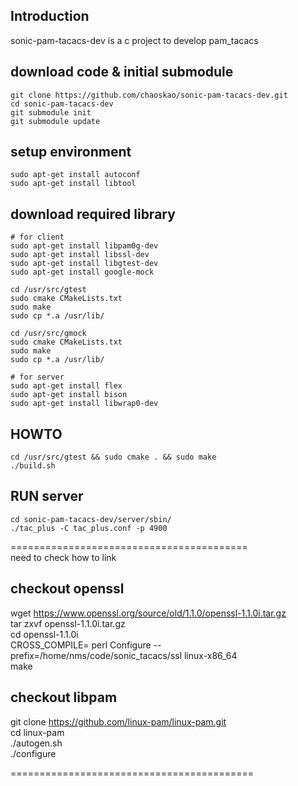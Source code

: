 ## Introduction
sonic-pam-tacacs-dev is a c project to develop pam_tacacs

## download code & initial submodule
    git clone https://github.com/chaoskao/sonic-pam-tacacs-dev.git  
    cd sonic-pam-tacacs-dev  
    git submodule init  
    git submodule update  

## setup environment
    sudo apt-get install autoconf  
    sudo apt-get install libtool

## download required library
    # for client
    sudo apt-get install libpam0g-dev  
    sudo apt-get install libssl-dev
    sudo apt-get install libgtest-dev  
    sudo apt-get install google-mock

    cd /usr/src/gtest
    sudo cmake CMakeLists.txt  
    sudo make  
    sudo cp *.a /usr/lib/

    cd /usr/src/gmock
    sudo cmake CMakeLists.txt  
    sudo make  
    sudo cp *.a /usr/lib/

    # for server
    sudo apt-get install flex  
    sudo apt-get install bison  
    sudo apt-get install libwrap0-dev

## HOWTO
    cd /usr/src/gtest && sudo cmake . && sudo make
    ./build.sh    
	
## RUN server
    cd sonic-pam-tacacs-dev/server/sbin/
    ./tac_plus -C tac_plus.conf -p 4900

=========================================  
need to check how to link
## checkout openssl
wget https://www.openssl.org/source/old/1.1.0/openssl-1.1.0i.tar.gz  
tar zxvf openssl-1.1.0i.tar.gz  
cd openssl-1.1.0i  
CROSS_COMPILE= perl Configure --prefix=/home/nms/code/sonic_tacacs/ssl linux-x86_64  
make

## checkout libpam
git clone https://github.com/linux-pam/linux-pam.git  
cd linux-pam  
./autogen.sh  
./configure  

==========================================
